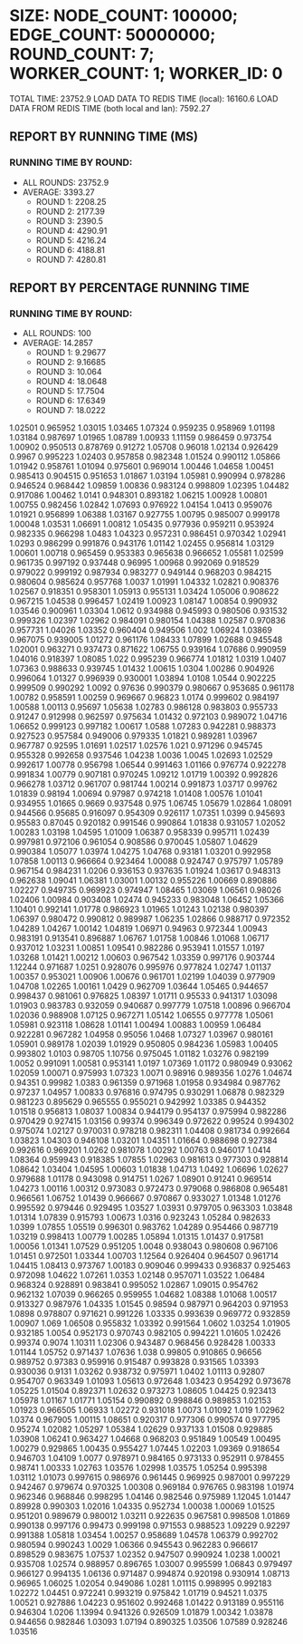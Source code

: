 
# SIZE: NODE_COUNT: 100000; EDGE_COUNT: 50000000; ROUND_COUNT: 7; WORKER_COUNT: 1; WORKER_ID: 0
 TOTAL TIME: 23752.9
 LOAD DATA TO REDIS TIME (local): 16160.6
 LOAD DATA FROM REDIS TIME (both local and lan): 7592.27

## REPORT BY RUNNING TIME (MS)

 ### RUNNING TIME BY ROUND:

  + ALL ROUNDS: 23752.9
  + AVERAGE: 3393.27
     + ROUND 1: 2208.25
     + ROUND 2: 2177.39
     + ROUND 3: 2390.5
     + ROUND 4: 4290.91
     + ROUND 5: 4216.24
     + ROUND 6: 4188.81
     + ROUND 7: 4280.81

## REPORT BY PERCENTAGE RUNNING TIME

 ### RUNNING TIME BY ROUND:

  + ALL ROUNDS: 100
  + AVERAGE: 14.2857
     + ROUND 1: 9.29677
     + ROUND 2: 9.16685
     + ROUND 3: 10.064
     + ROUND 4: 18.0648
     + ROUND 5: 17.7504
     + ROUND 6: 17.6349
     + ROUND 7: 18.0222

1.02501 0.965952 1.03015 1.03465 1.07324 0.959235 0.958969 1.01198 1.03184 0.987697 1.01965 1.08789 1.00933 1.11159 0.986459 0.973754 1.00902 0.950513 0.878769 0.91272 1.05708 0.96018 1.02134 0.926429 0.9967 0.995223 1.02403 0.957858 0.982348 1.01524 0.990112 1.05866 1.01942 0.958761 1.01094 0.975601 0.969014 1.00446 1.04658 1.00451 0.985413 0.904515 0.951653 1.01867 1.03194 1.05981 0.990994 0.978286 0.946524 0.968442 1.09859 1.00836 0.983124 0.998809 1.02395 1.04482 0.917086 1.00462 1.0141 0.948301 0.893182 1.06215 1.00928 1.00801 1.00755 0.982456 1.02842 1.07693 0.976922 1.04154 1.0413 0.959076 1.01921 0.956899 1.06388 1.03167 0.927755 1.00795 0.985007 0.999178 1.00048 1.03531 1.06691 1.00812 1.05435 0.977936 0.959211 0.953924 0.982335 0.966298 1.0483 1.04323 0.957231 0.986451 0.970342 1.02941 1.0293 0.986299 0.991876 0.943176 1.01142 1.02455 0.956814 1.03129 1.00601 1.00718 0.965459 0.953383 0.965638 0.966652 1.05581 1.02599 0.961735 0.997192 0.937448 0.96995 1.00968 0.992069 0.918529 0.979022 0.999192 0.987934 0.983277 0.949144 0.968203 0.984215 0.980604 0.985624 0.957768 1.0037 1.01991 1.04332 1.02821 0.908376 1.02567 0.918351 0.958301 1.05913 0.955131 1.03424 1.05006 0.908622 0.967215 1.04538 0.996457 1.02419 1.00923 1.08147 1.00854 0.990932 1.03546 0.900961 1.03304 1.0612 0.934988 0.945993 0.980506 0.931532 0.999326 1.02397 1.02962 0.984091 0.980154 1.04388 1.02587 0.970836 0.957731 1.04026 1.03352 0.960404 0.949506 1.002 1.06924 1.03869 0.967075 0.939005 1.01272 0.961176 1.08433 1.07899 1.02688 0.945548 1.02001 0.963271 0.937473 0.871622 1.06755 0.939164 1.07686 0.990959 1.04016 0.918397 1.08085 1.022 0.995239 0.966774 1.01812 1.0319 1.0407 1.07363 0.988633 0.939745 1.01432 1.00615 1.0304 1.00286 0.904926 0.996064 1.01327 0.996939 0.930001 1.03894 1.0108 1.0544 0.902225 0.999509 0.990292 1.0092 0.97636 0.990379 0.980667 0.953685 0.961178 1.00782 0.958591 1.00259 0.969667 0.96823 1.0174 0.999602 0.984197 1.00588 1.00113 0.95697 1.05638 1.02783 0.986128 0.983803 0.955733 0.91247 0.912998 0.962597 0.975634 1.01432 0.972103 0.989072 1.04716 1.06652 0.999123 0.997182 1.00617 1.0588 1.07283 0.942281 0.988373 0.927523 0.957584 0.949006 0.979335 1.01821 0.989281 1.03967 0.967787 0.92595 1.01691 1.02517 1.02576 1.021 0.971296 0.945745 0.955328 0.992658 0.937546 1.04238 1.0036 1.0045 1.02693 1.02529 0.992617 1.00778 0.956798 1.06544 0.991463 1.01166 0.976774 0.922278 0.991834 1.00779 0.907181 0.970245 1.09212 1.01719 1.00392 0.992826 0.966278 1.03712 0.961707 0.981744 1.00214 0.991873 1.03717 0.99762 1.01839 0.98194 1.00694 0.97987 0.974218 1.01408 1.00576 1.01041 0.934955 1.01665 0.9669 0.937548 0.975 1.06745 1.05679 1.02864 1.08091 0.944566 0.95685 0.916097 0.954309 0.926117 1.07351 1.0399 0.945693 0.95583 0.87045 0.920182 0.991546 0.990864 1.01838 0.931057 1.02052 1.00283 1.03198 1.04595 1.01009 1.06387 0.958339 0.995711 1.02439 0.997981 0.972106 0.961054 0.908586 0.970045 1.05807 1.04629 0.990384 1.05077 1.03974 1.04275 1.04768 0.93181 1.03201 0.992958 1.07858 1.00113 0.966664 0.923464 1.00088 0.924747 0.975797 1.05789 0.967154 0.984231 1.0206 0.936153 0.937635 1.01924 1.03617 0.948313 0.962638 1.09041 1.06381 1.03001 1.00132 0.955226 1.00669 0.890886 1.02227 0.949735 0.969923 0.974947 1.08465 1.03069 1.06561 0.98026 1.02406 1.00984 0.903408 1.02474 0.945233 0.983048 1.06452 1.05366 1.10401 0.992141 1.01778 0.986923 1.01965 1.01243 1.02138 0.980397 1.06397 0.980472 0.990812 0.989987 1.06235 1.02866 0.988717 0.972352 1.04289 1.04267 1.00142 1.04819 1.06971 0.94963 0.972344 1.00943 0.983191 0.913541 0.896887 1.06767 1.01758 1.00846 1.01068 1.06717 0.937012 1.03231 1.00851 1.09541 0.982286 0.953941 1.01557 1.0197 1.03268 1.01421 1.00212 1.00603 0.967542 1.03359 0.997176 0.903744 1.12244 0.971687 1.0251 0.928076 0.995976 0.977824 1.02747 1.01137 1.00357 0.953021 1.00906 1.00676 0.961701 1.02199 1.04039 0.977909 1.04708 1.02265 1.00161 1.0429 0.962709 1.03644 1.05465 0.944657 0.998437 0.981061 0.976825 1.08397 1.01711 0.95533 0.941317 1.03098 1.01903 0.983783 0.932059 0.940687 0.997779 1.07518 1.00896 0.966704 1.02036 0.988908 1.07125 0.967271 1.05142 1.06555 0.977778 1.05061 1.05981 0.923118 1.08628 1.01141 1.00494 1.00883 1.00959 1.06484 0.922281 0.967282 1.04958 0.95056 1.0468 1.07327 1.03967 0.980161 1.05901 0.989178 1.02039 1.01929 0.950805 0.984236 1.05983 1.00405 0.993802 1.0103 0.98705 1.10756 0.975045 1.01182 1.03276 0.982199 1.0052 0.991091 1.00581 0.953141 1.0197 1.07369 1.01172 0.980949 0.93062 1.02059 1.00071 0.975993 1.07323 1.0071 0.98916 0.989356 1.0276 1.04674 0.94351 0.99982 1.0383 0.961359 0.971968 1.01958 0.934984 0.987762 0.97237 1.04957 1.00833 0.976816 0.974795 0.930291 1.06878 0.982329 0.981223 0.895629 0.965555 0.955021 0.942992 1.03385 0.944352 1.01518 0.956813 1.08037 1.00834 0.944179 0.954137 0.975994 0.982286 0.970429 0.927415 1.03156 0.99374 0.996349 0.972622 0.99524 0.994302 0.975074 1.02127 0.970031 0.978218 0.982311 1.04408 0.981734 0.992664 1.03823 1.04303 0.946108 1.03201 1.04351 1.01664 0.988698 0.927384 0.992616 0.969201 1.0262 0.981078 1.00292 1.00763 0.946017 1.0414 1.08364 0.959943 0.918385 1.07855 1.02963 0.981613 0.977303 0.928814 1.08642 1.03404 1.04595 1.00603 1.01838 1.04713 1.0492 1.06696 1.02627 0.979688 1.01178 0.943098 0.914751 1.0267 1.08901 0.91241 0.969514 1.04273 1.00116 1.00312 0.973083 0.972473 0.979068 0.986808 0.965481 0.966561 1.06752 1.01439 0.966667 0.970867 0.933027 1.01348 1.01276 0.995592 0.979446 0.929495 1.03527 1.03931 0.979705 0.963303 1.03848 1.01314 1.07839 0.915793 1.00673 1.0316 0.923243 1.05284 0.982633 1.0399 1.07855 1.05519 0.996301 0.983762 1.04289 0.954466 0.987719 1.03219 0.998413 1.00779 1.00285 1.05894 1.01315 1.01437 0.917581 1.00056 1.01341 1.07529 0.951205 1.0048 0.938043 0.980608 0.967106 1.01451 0.972501 1.03344 1.00703 1.12564 0.926404 0.964507 0.961714 1.04415 1.08413 0.973767 1.00183 0.909046 0.999433 0.936837 0.925463 0.972098 1.04622 1.07261 1.0353 1.02148 0.957071 1.03522 1.06484 0.968324 0.928891 0.983841 0.995052 1.02867 1.09015 0.954762 0.962132 1.07039 0.966265 0.959955 1.04682 1.08388 1.01068 1.00517 0.913327 0.987976 1.04335 1.01545 0.98594 0.987971 0.964203 0.971953 1.0898 0.978807 0.971621 0.991226 1.03335 0.993639 0.969772 0.932859 1.00907 1.069 1.06508 0.955832 1.03392 0.991564 1.0602 1.03254 1.01905 0.932185 1.0054 0.952173 0.970743 0.982105 0.994221 1.01605 1.02426 0.99374 0.9074 1.10311 1.02306 0.943487 0.968456 0.928428 1.00333 1.01144 1.05752 0.971437 1.07636 1.038 0.99805 0.910865 0.96656 0.989752 0.97383 0.959916 0.915487 0.993828 0.931565 1.03393 0.930036 0.9131 1.03262 0.938732 0.975971 1.0402 1.01113 0.92807 0.954707 0.963349 1.01093 1.05613 0.972648 1.03423 0.954292 0.973678 1.05225 1.01504 0.892371 1.02632 0.973273 1.08605 1.04425 0.923413 1.05978 1.01167 1.01771 1.05154 0.990892 0.998846 0.989853 1.02153 1.01923 0.966505 1.06933 1.02272 0.931018 1.0073 1.01092 1.019 1.02962 1.0374 0.967905 1.00115 1.08651 0.920317 0.977306 0.990574 0.977795 0.95274 1.02082 1.05297 1.05384 1.02629 0.937133 1.01508 0.929885 1.03908 1.06241 0.963427 1.04668 0.968203 0.951849 1.00549 1.00495 1.00279 0.929865 1.00435 0.955427 1.07445 1.02203 1.09369 0.918654 0.946703 1.04109 1.0077 0.978971 0.984165 0.973133 0.952911 0.978455 0.98741 1.00333 1.02763 1.03576 1.02998 1.03575 1.05254 0.995398 1.03112 1.01073 0.997615 0.986976 0.961445 0.969925 0.987001 0.997229 0.942467 0.979674 0.970325 1.00308 0.969184 0.976765 0.983198 1.01974 0.962346 0.968846 0.998295 1.04146 0.982546 0.975989 1.12045 1.01447 0.89928 0.990303 1.02016 1.04335 0.952734 1.00038 1.00069 1.01525 0.951201 0.989679 0.980012 1.03211 0.922635 0.967581 0.998508 1.01869 0.990138 0.997176 0.99473 0.999198 0.971553 0.988523 1.09229 0.92297 0.991388 1.05818 1.03454 1.00257 0.958689 1.04578 1.06379 0.992702 0.980594 0.990243 1.0029 1.06366 0.945543 0.962283 0.966617 0.898529 0.983675 1.07537 1.02352 0.947507 0.990924 1.0238 1.00021 0.935708 1.02574 0.988957 0.896765 1.03007 0.995599 1.06843 0.979497 0.966127 0.994135 1.06136 0.971487 0.994874 0.920198 0.930914 1.08713 0.96965 1.06025 1.02054 0.949086 1.0281 1.01115 0.998995 0.992183 1.02272 1.04451 0.972241 0.993219 0.975842 1.01719 0.94521 1.0375 1.00521 0.927886 1.04223 0.951602 0.992468 1.01422 0.913189 0.955116 0.946304 1.0206 1.13994 0.941326 0.926509 1.01879 1.00342 1.03878 0.944656 0.982846 1.03093 1.07194 0.890325 1.03506 1.07589 0.928246 1.03516 